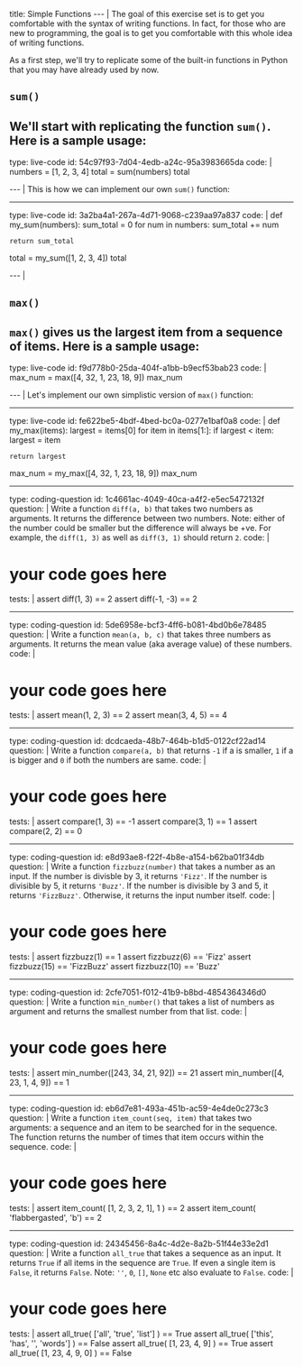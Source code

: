 title: Simple Functions
--- |
  The goal of this exercise set is to get you comfortable with the syntax of writing functions. In fact, for those who are new to programming, the goal is to get you comfortable with this whole idea of writing functions.

  As a first step, we'll try to replicate some of the built-in functions in Python that you may have already used by now.

  ## `sum()`

  We'll start with replicating the function `sum()`. Here is a sample usage:
---
type: live-code
id: 54c97f93-7d04-4edb-a24c-95a3983665da
code: |
  numbers = [1, 2, 3, 4]
  total = sum(numbers)
  total

--- |
  This is how we can implement our own `sum()` function:

---
type: live-code
id: 3a2ba4a1-267a-4d71-9068-c239aa97a837
code: |
  def my_sum(numbers):
    sum_total = 0
    for num in numbers:
      sum_total += num

    return sum_total

  total = my_sum([1, 2, 3, 4])
  total

--- |
  ## `max()`

  `max()` gives us the largest item from a sequence of items. Here is a sample usage:
---
type: live-code
id: f9d778b0-25da-404f-a1bb-b9ecf53bab23
code: |
  max_num = max([4, 32, 1, 23, 18, 9])
  max_num

--- |
  Let's implement our own simplistic version of `max()` function:

---
type: live-code
id: fe622be5-4bdf-4bed-bc0a-0277e1baf0a8
code: |
  def my_max(items):
    largest = items[0]
    for item in items[1:]:
      if largest < item:
        largest = item

    return largest

  max_num = my_max([4, 32, 1, 23, 18, 9])
  max_num

---
type: coding-question
id: 1c4661ac-4049-40ca-a4f2-e5ec5472132f
question: |
  Write a function `diff(a, b)` that takes two numbers as arguments. It returns the difference between two numbers. Note: either of the number could be smaller but the difference will always be +ve. For example, the `diff(1, 3)` as well as `diff(3, 1)` should return `2`.
code: |
  # your code goes here

tests: |
  assert diff(1, 3) == 2
  assert diff(-1, -3) == 2

---
type: coding-question
id: 5de6958e-bcf3-4ff6-b081-4bd0b6e78485
question: |
  Write a function `mean(a, b, c)` that takes three numbers as arguments. It returns the mean value (aka average value) of these numbers.
code: |
  # your code goes here

tests: |
  assert mean(1, 2, 3) == 2
  assert mean(3, 4, 5) == 4

---
type: coding-question
id: dcdcaeda-48b7-464b-b1d5-0122cf22ad14
question: |
  Write a function `compare(a, b)` that returns `-1` if a is smaller, `1` if a is bigger and `0` if both the numbers are same.
code: |
  # your code goes here

tests: |
  assert compare(1, 3) == -1
  assert compare(3, 1) == 1
  assert compare(2, 2) == 0

---
type: coding-question
id: e8d93ae8-f22f-4b8e-a154-b62ba01f34db
question: |
  Write a function `fizzbuzz(number)` that takes a number as an input. If the number is divisble by 3, it returns `'Fizz'`. If the number is divisible by 5, it returns `'Buzz'`. If the number is divisible by 3 and 5, it returns `'FizzBuzz'`. Otherwise, it returns the input number itself.
code: |
  # your code goes here

tests: |
  assert fizzbuzz(1) == 1
  assert fizzbuzz(6) == 'Fizz'
  assert fizzbuzz(15) == 'FizzBuzz'
  assert fizzbuzz(10) == 'Buzz'

---
type: coding-question
id: 2cfe7051-f012-41b9-b8bd-4854364346d0
question: |
  Write a function `min_number()` that takes a list of numbers as argument and returns the smallest number from that list.
code: |
  # your code goes here
tests: |
  assert min_number([243, 34, 21, 92]) == 21
  assert min_number([4, 23, 1, 4, 9]) == 1

---
type: coding-question
id: eb6d7e81-493a-451b-ac59-4e4de0c273c3
question: |
  Write a function `item_count(seq, item)` that takes two arguments: a sequence and an item to be searched for in the sequence. The function returns the number of times that item occurs within the sequence.
code: |
  # your code goes here
tests: |
  assert item_count( [1, 2, 3, 2, 1], 1 ) == 2
  assert item_count( 'flabbergasted', 'b') == 2

---
type: coding-question
id: 24345456-8a4c-4d2e-8a2b-51f44e33e2d1
question: |
  Write a function `all_true` that takes a sequence as an input. It returns `True` if all items in the sequence are `True`. If even a single item is `False`, it returns `False`. Note: `''`, `0`, `[]`, `None` etc also evaluate to `False`.
code: |
  # your code goes here
tests: |
  assert all_true( ['all', 'true', 'list'] ) == True
  assert all_true( ['this', 'has', '', 'words'] ) == False
  assert all_true( [1, 23, 4, 9] ) == True
  assert all_true( [1, 23, 4, 9, 0] ) == False
